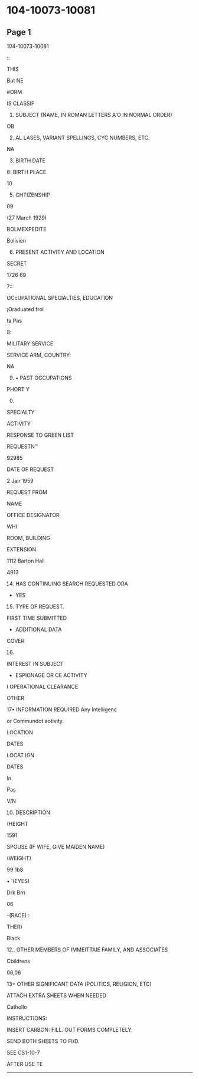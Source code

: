 # 104-10073-10081

## Page 1

104-10073-10081

::

THIS

But NE

#ORM

IS CLASSIF

1. SUBJECT (NAME, IN ROMAN LETTERS A'O IN NORMAL ORDER)

OB

2. AL LASES, VARIANT SPELLINGS, CYC NUMBERS, ETC.

NA

3. BIRTH DATE

8: BIRTH PLACE

10

5. CHTIZENSHIP

09

(27 March 1929)

BOLMEXPEDITE

Bolivien

6. PRESENT ACTIVITY AND LOCATION

SECRET

1726 69

7::

OCcUPATIONAL SPECIALTlES, EDUCATION

¡Oraduated frol

ta Pas

8:

MILITARY SERVICE

SERVICE ARM, COUNTRY:

NA

9. • PAST OCCUPATIONS

PHORT Y

00.

SPECIALTY

ACTIVITY

RESPONSE TO GREEN LIST

REQUESTN™

92985

DATE OF REQUEST

2 Jair 1959

REQUEST FROM

NAME

OFFICE DESIGNATOR

WHI

ROOM, BUILDING

EXTENSION

1112 Barton Hali

4913

14. HAS CONTINUING SEARCH REQUESTED ORA

- YES

15. TYPE OF REQUEST.

FIRST TIME SUBMITTED

- ADDITIONAL DATA

COVER

16.

INTEREST IN SUBJECT

- ESPIONAGE OR CE ACTIVITY

I OPERATIONAL CLEARANCE

OTHER

17• INFORMATION REQUIRED Any Intelligenc

or Commundot aotivity.

LOCATION

DATES

LOCAT IGN

DATES

In

Pas

V/N

10. DESCRIPTION

(HEIGHT

1591

SPOUSE (IF WIFE, GIVE MAIDEN NAME)

(WEIGHT)

99 1b8

• '(EYES)

Drk Brn

06

-(RACE) :

THER)

Black

12.. OTHER MEMBERS OF IMMEITTAIE FAMILY, AND ASSOCIATES

Cbildrens

06,06

13÷ OTHER SIGNIFICANT DATA (POLITICS, RELIGION, ETC)

ATTACH EXTRA SHEETS WHEN NEEDED

Cathollo

INSTRUCTIONS:

INSERT CARBON: FILL. OUT FORMS COMPLETELY.

SEND BOTH SHEETS TO FI/D.

SEE CS1-10-7

AFTER USE TE

---

